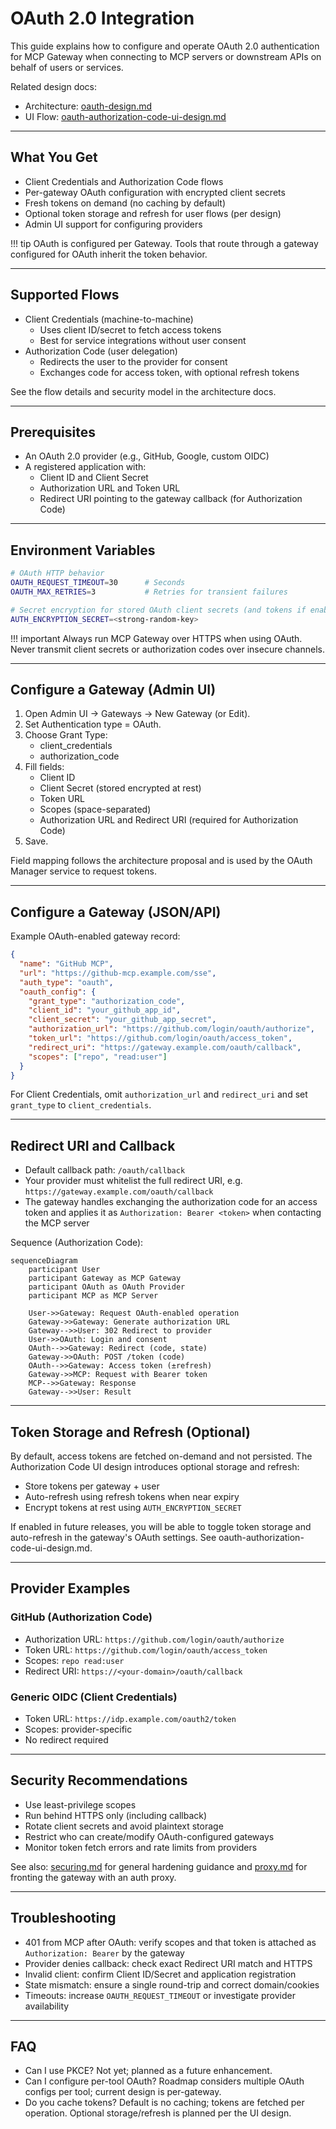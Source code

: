 # OAuth 2.0 Integration

This guide explains how to configure and operate OAuth 2.0 authentication for MCP Gateway when connecting to MCP servers or downstream APIs on behalf of users or services.

Related design docs:
- Architecture: [oauth-design.md](../architecture/oauth-design.md)
- UI Flow: [oauth-authorization-code-ui-design.md](../architecture/oauth-authorization-code-ui-design.md)

---

## What You Get

- Client Credentials and Authorization Code flows
- Per-gateway OAuth configuration with encrypted client secrets
- Fresh tokens on demand (no caching by default)
- Optional token storage and refresh for user flows (per design)
- Admin UI support for configuring providers

!!! tip
    OAuth is configured per Gateway. Tools that route through a gateway configured for OAuth inherit the token behavior.

---

## Supported Flows

- Client Credentials (machine-to-machine)
  - Uses client ID/secret to fetch access tokens
  - Best for service integrations without user consent
- Authorization Code (user delegation)
  - Redirects the user to the provider for consent
  - Exchanges code for access token, with optional refresh tokens

See the flow details and security model in the architecture docs.

---

## Prerequisites

- An OAuth 2.0 provider (e.g., GitHub, Google, custom OIDC)
- A registered application with:
  - Client ID and Client Secret
  - Authorization URL and Token URL
  - Redirect URI pointing to the gateway callback (for Authorization Code)

---

## Environment Variables

```bash
# OAuth HTTP behavior
OAUTH_REQUEST_TIMEOUT=30      # Seconds
OAUTH_MAX_RETRIES=3           # Retries for transient failures

# Secret encryption for stored OAuth client secrets (and tokens if enabled)
AUTH_ENCRYPTION_SECRET=<strong-random-key>
```

!!! important
    Always run MCP Gateway over HTTPS when using OAuth. Never transmit client secrets or authorization codes over insecure channels.

---

## Configure a Gateway (Admin UI)

1. Open Admin UI → Gateways → New Gateway (or Edit).
2. Set Authentication type = OAuth.
3. Choose Grant Type:
   - client_credentials
   - authorization_code
4. Fill fields:
   - Client ID
   - Client Secret (stored encrypted at rest)
   - Token URL
   - Scopes (space-separated)
   - Authorization URL and Redirect URI (required for Authorization Code)
5. Save.

Field mapping follows the architecture proposal and is used by the OAuth Manager service to request tokens.

---

## Configure a Gateway (JSON/API)

Example OAuth-enabled gateway record:

```json
{
  "name": "GitHub MCP",
  "url": "https://github-mcp.example.com/sse",
  "auth_type": "oauth",
  "oauth_config": {
    "grant_type": "authorization_code",
    "client_id": "your_github_app_id",
    "client_secret": "your_github_app_secret",
    "authorization_url": "https://github.com/login/oauth/authorize",
    "token_url": "https://github.com/login/oauth/access_token",
    "redirect_uri": "https://gateway.example.com/oauth/callback",
    "scopes": ["repo", "read:user"]
  }
}
```

For Client Credentials, omit `authorization_url` and `redirect_uri` and set `grant_type` to `client_credentials`.

---

## Redirect URI and Callback

- Default callback path: `/oauth/callback`
- Your provider must whitelist the full redirect URI, e.g. `https://gateway.example.com/oauth/callback`
- The gateway handles exchanging the authorization code for an access token and applies it as `Authorization: Bearer <token>` when contacting the MCP server

Sequence (Authorization Code):

```mermaid
sequenceDiagram
    participant User
    participant Gateway as MCP Gateway
    participant OAuth as OAuth Provider
    participant MCP as MCP Server

    User->>Gateway: Request OAuth-enabled operation
    Gateway->>Gateway: Generate authorization URL
    Gateway-->>User: 302 Redirect to provider
    User->>OAuth: Login and consent
    OAuth-->>Gateway: Redirect (code, state)
    Gateway->>OAuth: POST /token (code)
    OAuth-->>Gateway: Access token (±refresh)
    Gateway->>MCP: Request with Bearer token
    MCP-->>Gateway: Response
    Gateway-->>User: Result
```

---

## Token Storage and Refresh (Optional)

By default, access tokens are fetched on-demand and not persisted. The Authorization Code UI design introduces optional storage and refresh:

- Store tokens per gateway + user
- Auto-refresh using refresh tokens when near expiry
- Encrypt tokens at rest using `AUTH_ENCRYPTION_SECRET`

If enabled in future releases, you will be able to toggle token storage and auto-refresh in the gateway's OAuth settings. See oauth-authorization-code-ui-design.md.

---

## Provider Examples

### GitHub (Authorization Code)

- Authorization URL: `https://github.com/login/oauth/authorize`
- Token URL: `https://github.com/login/oauth/access_token`
- Scopes: `repo read:user`
- Redirect URI: `https://<your-domain>/oauth/callback`

### Generic OIDC (Client Credentials)

- Token URL: `https://idp.example.com/oauth2/token`
- Scopes: provider-specific
- No redirect required

---

## Security Recommendations

- Use least-privilege scopes
- Run behind HTTPS only (including callback)
- Rotate client secrets and avoid plaintext storage
- Restrict who can create/modify OAuth-configured gateways
- Monitor token fetch errors and rate limits from providers

See also: [securing.md](./securing.md) for general hardening guidance and [proxy.md](./proxy.md) for fronting the gateway with an auth proxy.

---

## Troubleshooting

- 401 from MCP after OAuth: verify scopes and that token is attached as `Authorization: Bearer` by the gateway
- Provider denies callback: check exact Redirect URI match and HTTPS
- Invalid client: confirm Client ID/Secret and application registration
- State mismatch: ensure a single round-trip and correct domain/cookies
- Timeouts: increase `OAUTH_REQUEST_TIMEOUT` or investigate provider availability

---

## FAQ

- Can I use PKCE? Not yet; planned as a future enhancement.
- Can I configure per-tool OAuth? Roadmap considers multiple OAuth configs per tool; current design is per-gateway.
- Do you cache tokens? Default is no caching; tokens are fetched per operation. Optional storage/refresh is planned per the UI design.
